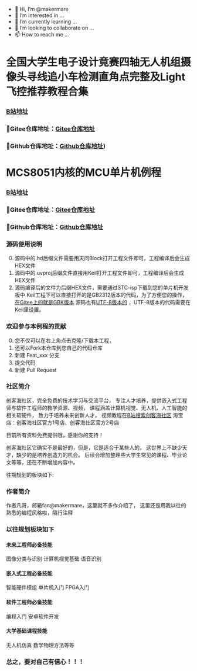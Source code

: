 - 👋 Hi, I’m @makermare
- 👀 I’m interested in ...
- 🌱 I’m currently learning ...
- 💞️ I’m looking to collaborate on ...
- 📫 How to reach me ...

# 全国大学生电子设计竟赛四轴无人机组摄像头寻线追小车检测直角点完整及Light飞控推荐教程合集
### [B站地址](https://www.bilibili.com/video/BV1QK4y1t7h3)

### 👀Gitee仓库地址：[Gitee仓库地址](https://gitee.com/makermare/UAV-FlyingControlSystem-LightFlightControl)

### 👀Github仓库地址：[Github仓库地址](https://github.com/makermare/UAV-FlyingControlSystem-LightFlightControl))


# MCS8051内核的MCU单片机例程

### [B站地址](https://www.bilibili.com/video/BV1y54y1Z7uz)

### 👀Gitee仓库地址：[Gitee仓库地址](https://gitee.com/makermare/mcu-routine-of-mcs8051-kernel)

### 👀Github仓库地址：[Github仓库地址](https://github.com/makermare/MCS8051-MCU-)

### 源码使用说明
0.  源码中的.hd后缀文件需要用天问Block打开工程文件即可，工程编译后会生成HEX文件
1.  源码中的.uvproj后缀文件直接用Keil打开工程文件即可，工程编译后会生成HEX文件
2.  源码编译后的文件为后缀HEX文件，需要通过STC-isp下载到您的单片机开发板中
Keil工程下可以直接打开的是GB2312版本的代码，为了方便您的操作，[在Gitee上的就是GBK版本](https://gitee.com/makermare/mcu-routine-of-mcs8051-kernel)
源码也有[UTF-8版本的](https://github.com/makermare/MCS8051-MCU-)
，UTF-8版本的代码需要在Keil里设置。


### 欢迎参与本例程的贡献
0.  您不仅可以在右上角点击克隆/下载本工程，
1.  还可以Fork本仓库到您自己的代码仓库
2.  新建 Feat_xxx 分支
3.  提交代码
4.  新建 Pull Request

### 社区简介
创客海社区，完全免费的技术学习与交流平台，
专注人才培养，提供嵌入式工程师与软件工程师的教学资源、视频，
课程涵盖计算机视觉、无人机、人工智能的相关软硬件，
致力于培养未来创新人才。
视频教程在[B站搜索创客海社区](https://space.bilibili.com/167945395)
淘宝店：创客海社区官方1号店、创客海社区官方2号店

目前所有资料免费提供哦，感谢你的支持！

创客海社区它确实不是最好的，但是，它是适合于某些人的，
这世界上不缺少天才，缺少的是培养创造力的机会。
后续会增加整理些大学生常见的课程、毕业论文等等，还在不断增加内容中。

往期规划的板块如下:

### 作者简介
作者凡哥，邮箱fan@makermare，这里就不多作介绍了，
这里还是用我以往的熟悉的编程风格啦，隔行注释

### 以往规划板块如下

#### 未来工程师必备技能
 图像分类与识别
 计算机视觉基础
 语音识别
#### 嵌入式工程必备技能
 智能硬件模组
 单片机入门
 FPGA入门
#### 软件工程师必备技能
 编程入门
 安卓软件开发
#### 大学基础课程技能
 无人机仿真
 数学物理方法等等
 
### 总之，要对自己有信心！！！

